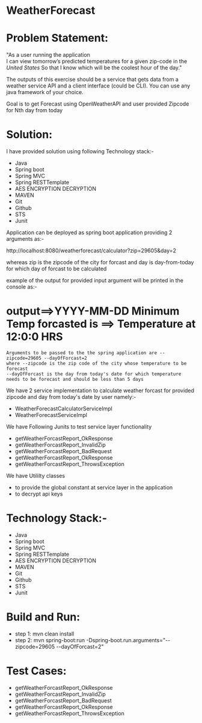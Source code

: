 # WeatherForecast
Problem Statement: 
================
"As a user running the application  
I can view tomorrow’s predicted temperatures for a given zip-code in the *United States*
So that I know which will be the coolest hour of the day."

The outputs of this exercise should be a service that gets data from a weather service API and a client interface (could be CLI).  You can use any java framework of your choice.  

Goal is to get Forecast using OpenWeatherAPI and user provided Zipcode for Nth day from today

Solution:
=========
I have provided solution using following Technology stack:-
- Java
- Spring boot
- Spring MVC
- Spring RESTTemplate
- AES ENCRYPTION DECRYPTION
- MAVEN
- Git
- Github
- STS
- Junit

Application can be deployed as spring boot application providing 2 arguments as:- 

http://localhost:8080/weatherforecast/calculator?zip=29605&day=2

whereas zip is the zipcode of the city for forcast and day is day-from-today for which day of forcast to be calculated

example of the output for provided input argument will be printed in the console as:-

 # output==>YYYY-MM-DD Minimum Temp forcasted is ==> Temperature at 12:0:0 HRS

	Arguments to be passed to the the spring application are --zipcode=29605 --dayOfForcast=2
	where --zipcode is the zip code of the city whose temperature to be forecast
	--dayOfForcast is the day from today's date for which temperature needs to be forecast and should be less than 5 days

We have 2 service implementation to calculate weather forcast for provided zipcode and day from today's date by user namely:-
- WeatherForecastCalculatorServiceImpl
- WeatherForecastServiceImpl

We have Following Junits to test service layer functionality
- getWeatherForcastReport_OkResponse
- getWeatherForcastReport_InvalidZip
- getWeatherForcastReport_BadRequest
- getWeatherForcastReport_OkResponse
- getWeatherForcastReport_ThrowsException


We have Utililty classes
- to provide the global constant at service layer in the application
- to decrypt api keys


Technology Stack:-
=================
 - Java
 - Spring boot
 - Spring MVC
 - Spring RESTTemplate
 - AES ENCRYPTION DECRYPTION
 - MAVEN
 - Git
 - Github
 - STS
 - Junit

Build and Run:
==============
- step 1: mvn clean install
- step 2: mvn spring-boot:run -Dspring-boot.run.arguments="--zipcode=29605 --dayOfForcast=2"


Test Cases:
==========
- getWeatherForcastReport_OkResponse
- getWeatherForcastReport_InvalidZip
- getWeatherForcastReport_BadRequest
- getWeatherForcastReport_OkResponse
- getWeatherForcastReport_ThrowsException







